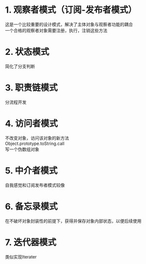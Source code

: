 # 1. 观察者模式（订阅-发布者模式）
这是一个比较重要的设计模式，解决了主体对象与观察者功能的耦合  
一个合格的观察者对象需要注册，执行，注销这些方法

# 2. 状态模式
简化了分支判断

# 3. 职责链模式
分流程开发

# 4. 访问者模式
不改变对象，访问该对象的新方法  
Object.prototype.toString.call   
写一个伪数组对象

# 5. 中介者模式
自我感觉和订阅发布者模式较像

# 6. 备忘录模式
在不破坏对象封装性的前提下，获得并保存对象内部状态，以便后续使用

# 7. 迭代器模式
类似实现Iterater


